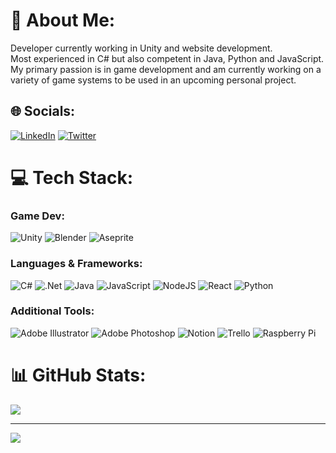 # 💫 About Me:
Developer currently working in Unity and website development. <br>Most experienced in C# but also competent in Java, Python and JavaScript. My primary passion is in game development and am currently working on a variety of game systems to be used in an upcoming personal project.


## 🌐 Socials:
[![LinkedIn](https://img.shields.io/badge/LinkedIn-%230077B5.svg?logo=linkedin&logoColor=white)](https://linkedin.com/in/kristian-duke) [![Twitter](https://img.shields.io/badge/Twitter-%231DA1F2.svg?logo=Twitter&logoColor=white)](https://twitter.com/KristianDuke6) 

# 💻 Tech Stack:
### Game Dev:
![Unity](https://img.shields.io/badge/-Unity-blueviolet?logo=unity&style=flat) ![Blender](https://img.shields.io/badge/blender-%23F5792A.svg?style=flat&logo=blender&logoColor=white) ![Aseprite](https://img.shields.io/badge/Aseprite-FFFFFF?style=flat&logo=Aseprite&logoColor=#7D929E) 
### Languages & Frameworks:
![C#](https://img.shields.io/badge/c%23-%23239120.svg?style=flat&logo=c-sharp&logoColor=white) ![.Net](https://img.shields.io/badge/.NET-5C2D91?style=flat&logo=.net&logoColor=white) ![Java](https://img.shields.io/badge/java-%23ED8B00.svg?style=flat&logo=java&logoColor=white) ![JavaScript](https://img.shields.io/badge/javascript-%23323330.svg?style=flat&logo=javascript&logoColor=%23F7DF1E) ![NodeJS](https://img.shields.io/badge/node.js-6DA55F?style=flat&logo=node.js&logoColor=white) ![React](https://img.shields.io/badge/react-%2320232a.svg?style=flat&logo=react&logoColor=%2361DAFB)  ![Python](https://img.shields.io/badge/python-3670A0?style=flat&logo=python&logoColor=ffdd54)  

### Additional Tools: 
![Adobe Illustrator](https://img.shields.io/badge/adobeillustrator-%23FF9A00.svg?style=flat&logo=adobeillustrator&logoColor=white) ![Adobe Photoshop](https://img.shields.io/badge/adobephotoshop-%2331A8FF.svg?style=flat&logo=adobephotoshop&logoColor=white) ![Notion](https://img.shields.io/badge/Notion-%23000000.svg?style=flat&logo=notion&logoColor=white) ![Trello](https://img.shields.io/badge/Trello-%23026AA7.svg?style=flat&logo=Trello&logoColor=white) ![Raspberry Pi](https://img.shields.io/badge/-RaspberryPi-C51A4A?style=flat&logo=Raspberry-Pi)
# 📊 GitHub Stats:
![](https://github-readme-streak-stats.herokuapp.com/?user=kristianduke&theme=dark&hide_border=true)<br/>

---
[![](https://visitcount.itsvg.in/api?id=kristianduke&icon=0&color=1)](https://visitcount.itsvg.in)

<!-- Proudly created with GPRM ( https://gprm.itsvg.in ) -->
